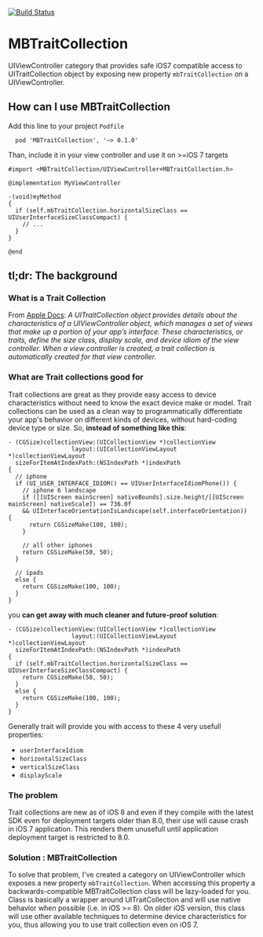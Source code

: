 [![Build Status](https://travis-ci.org/MatejBalantic/MBTraitCollection.svg)](https://travis-ci.org/MatejBalantic/MBTraitCollection)

MBTraitCollection
=================

UIViewController category that provides safe iOS7 compatible access to UITraitCollection object by exposing new property ``mbTraitCollection`` on a UIViewController.


## How can I use MBTraitCollection

Add this line to your project `Podfile`
```pods
  pod 'MBTraitCollection', '~> 0.1.0'
```

Than, include it in your view controller and use it on >=iOS 7 targets

```obj-c
#import <MBTraitCollection/UIViewController+MBTraitCollection.h>

@implementation MyViewController

-(void)myMethod
{
  if (self.mbTraitCollection.horizontalSizeClass == UIUserInterfaceSizeClassCompact) {
    // ...
  }
}

@end
```

## tl;dr: The background

### What is a Trait Collection

From [Apple Docs][1]: _A UITraitCollection object provides details about the characteristics of a UIViewController object, which manages a set of views that make up a portion of your app’s interface. These characteristics, or traits, define the size class, display scale, and device idiom of the view controller. When a view controller is created, a trait collection is automatically created for that view controller._

### What are Trait collections good for

Trait collections are great as they provide easy access to device characteristics without need to know the exact device make or model. Trait collections can be used as a clean way to programmatically differentiate your app's behavior on different kinds of devices, without hard-coding device type or size. So, **instead of something like this**:

```obj-c
- (CGSize)collectionView:(UICollectionView *)collectionView
                  layout:(UICollectionViewLayout *)collectionViewLayout
  sizeForItemAtIndexPath:(NSIndexPath *)indexPath
{
  // iphone
  if (UI_USER_INTERFACE_IDIOM() == UIUserInterfaceIdiomPhone()) {
    // iphone 6 landscape
    if ([[UIScreen mainScreen] nativeBounds].size.height/[[UIScreen mainScreen] nativeScale]) == 736.0f
    && UIInterfaceOrientationIsLandscape(self.interfaceOrientation))  {
      return CGSizeMake(100, 100);
    }
    
    // all other iphones
    return CGSizeMake(50, 50);
  }
  
  // ipads
  else {
    return CGSizeMake(100, 100);
  }
}
```

you **can get away with much cleaner and future-proof solution**:

```obj-c
- (CGSize)collectionView:(UICollectionView *)collectionView
                  layout:(UICollectionViewLayout *)collectionViewLayout
  sizeForItemAtIndexPath:(NSIndexPath *)indexPath
{
  if (self.mbTraitCollection.horizontalSizeClass == UIUserInterfaceSizeClassCompact) {
    return CGSizeMake(50, 50);
  }
  else {
    return CGSizeMake(100, 100);
  }
}
```

Generally trait will provide you with access to these 4 very usefull properties:
* `userInterfaceIdiom`
* `horizontalSizeClass`
* `verticalSizeClass`
* `displayScale`

### The problem

Trait collections are new as of iOS 8 and even if they compile with the latest SDK even for deployment targets older than 8.0, their use will cause crash in iOS 7 application. This renders them unusefull until application deployment target is restricted to 8.0. 

### Solution : MBTraitCollection

To solve that problem, I've created a category on UIViewController which exposes a new property `mbTraitCollection`. When accessing this property a backwards-compatible MBTraitCollection class will be lazy-loaded for you. Class is basically a wrapper around UITraitCollection and will use native behavior when possible (i.e. in iOS >= 8). On older iOS version, this class will use other available techniques to determine device characteristics for you, thus allowing you to use trait collection even on iOS 7.

[1]: https://developer.apple.com/library/prerelease/ios/documentation/UIKit/Reference/UITraitSet_ClassReference/index.html

